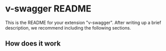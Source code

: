 # v-swagger README

This is the README for your extension "v-swagger". After writing up a brief description, we recommend including the following sections.

## How does it work


